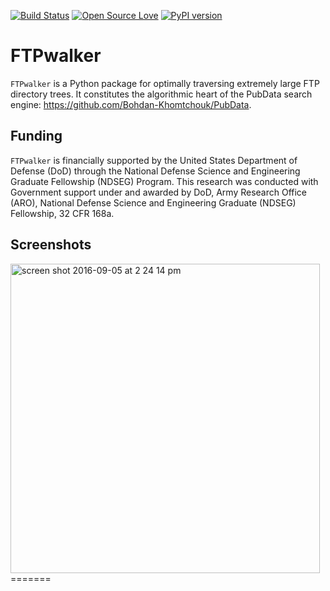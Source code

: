[![Build Status](https://travis-ci.org/Bohdan-Khomtchouk/FTPwalker.svg?branch=master)](https://travis-ci.org/Bohdan-Khomtchouk/FTPwalker)
[![Open Source Love](https://badges.frapsoft.com/os/gpl/gpl.svg?v=102)](https://github.com/ellerbrock/open-source-badge/)
[![PyPI version](https://badge.fury.io/py/FTPwalker.svg)](https://badge.fury.io/py/FTPwalker)

# FTPwalker

`FTPwalker` is a Python package for optimally traversing extremely large FTP directory trees.  It constitutes the algorithmic heart of the PubData search engine: https://github.com/Bohdan-Khomtchouk/PubData.

## Funding

`FTPwalker` is financially supported by the United States Department of Defense (DoD) through the National Defense Science and Engineering Graduate Fellowship (NDSEG) Program. This research was conducted with Government support under and awarded by DoD, Army Research Office (ARO), National Defense Science and Engineering Graduate (NDSEG) Fellowship, 32 CFR 168a.

## Screenshots

<img width="495" alt="screen shot 2016-09-05 at 2 24 14 pm" src="https://cloud.githubusercontent.com/assets/9893806/18255169/893a6ffc-7374-11e6-99fa-4569fc247629.png">
=======
